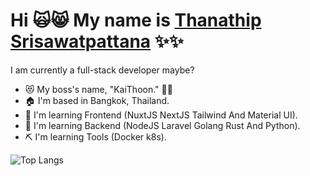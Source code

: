 Hi 🙀😸 My name is [Thanathip Srisawatpattana](https://github.com/thanathip41) ✨✨
===========================================

I am currently a full-stack developer maybe?

* 😻 My boss's name, "KaiThoon." 🥚🍳
* 🏠  I'm based in Bangkok, Thailand.
* 📘  I'm learning Frontend (NuxtJS NextJS Tailwind And Material UI).
* 📖  I'm learning Backend (NodeJS Laravel Golang Rust And Python).
* ⛏️  I'm learning Tools (Docker k8s).

![Top Langs](https://github-readme-stats.vercel.app/api/top-langs/?username=thanathip41&layout=compact)


